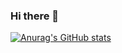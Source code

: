 ### Hi there 👋
[![Anurag's GitHub stats](https://github-readme-stats.vercel.app/api?username=syaifulalfraiza)](https://github.com/syaifulalfraiza/github-readme-stats)
